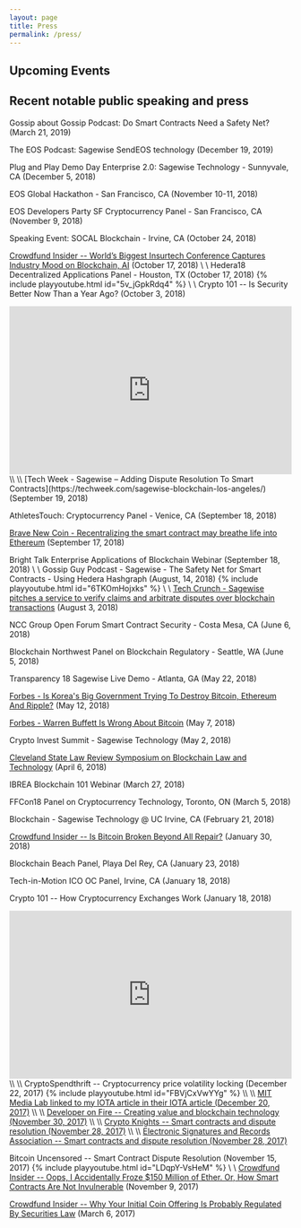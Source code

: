 ```yaml
---
layout: page
title: Press
permalink: /press/
---
```

## Upcoming Events

## Recent notable public speaking and press

Gossip about Gossip Podcast: Do Smart Contracts Need a Safety Net? (March 21, 2019)

The EOS Podcast: Sagewise SendEOS technology (December 19, 2019)

Plug and Play Demo Day Enterprise 2.0: Sagewise Technology - Sunnyvale, CA (December 5, 2018)

EOS Global Hackathon - San Francisco, CA (November 10-11, 2018)

EOS Developers Party SF Cryptocurrency Panel - San Francisco, CA (November 9, 2018)

Speaking Event: SOCAL Blockchain - Irvine, CA (October 24, 2018)

[Crowdfund Insider -- World’s Biggest Insurtech Conference Captures Industry Mood on Blockchain, AI](https://www.crowdfundinsider.com/2018/10/140144-worlds-biggest-insurtech-conference-captures-industry-mood-on-blockchain-ai/) (October 17, 2018)
\\
\\
Hedera18 Decentralized Applications Panel - Houston, TX (October 17, 2018)
{% include playyoutube.html id="5v_jGpkRdq4" %}
\\
\\
Crypto 101 -- Is Security Better Now Than a Year Ago? (October 3, 2018)
<iframe width="100%" height="300" scrolling="no" frameborder="no" allow="autoplay" src="https://w.soundcloud.com/player/?url=https%3A//api.soundcloud.com/tracks/508829619&color=%23ff5500&auto_play=false&hide_related=false&show_comments=true&show_user=true&show_reposts=false&show_teaser=true&visual=true"></iframe>
\\
\\
[Tech Week - Sagewise – Adding Dispute Resolution To Smart Contracts](https://techweek.com/sagewise-blockchain-los-angeles/) (September 19, 2018)

AthletesTouch: Cryptocurrency Panel - Venice, CA (September 18, 2018)

[Brave New Coin - Recentralizing the smart contract may breathe life into Ethereum](https://bravenewcoin.com/insights/recentralizing-the-smart-contract-may-breathe-life-into-ethereum) (September 17, 2018)

Bright Talk Enterprise Applications of Blockchain Webinar (September 18, 2018)
\\
\\
Gossip Guy Podcast - Sagewise - The Safety Net for Smart Contracts - Using Hedera Hashgraph (August, 14, 2018)
{% include playyoutube.html id="6TKOmHojxks" %}
\\
\\
[Tech Crunch - Sagewise pitches a service to verify claims and arbitrate disputes over blockchain transactions](https://techcrunch.com/2018/08/03/sagewise-pitches-a-service-to-verify-claims-and-arbitrate-disputes-over-blockchain-transactions/) (August 3, 2018)

NCC Group Open Forum Smart Contract Security - Costa Mesa, CA (June 6, 2018)

Blockchain Northwest Panel on Blockchain Regulatory - Seattle, WA (June 5, 2018)

Transparency 18 Sagewise Live Demo - Atlanta, GA (May 22, 2018)

[Forbes - Is Korea's Big Government Trying To Destroy Bitcoin, Ethereum And Ripple?](https://www.forbes.com/sites/panosmourdoukoutas/2018/05/12/is-koreas-big-government-trying-to-destroy-bitcoin-ethereum-ripple/#2fabaace4f44) (May 12, 2018)

[Forbes - Warren Buffett Is Wrong About Bitcoin](https://www.forbes.com/sites/panosmourdoukoutas/2018/05/07/warren-buffett-is-wrong-about-bitcoin/#a14877b379c8) (May 7, 2018)

Crypto Invest Summit - Sagewise Technology (May 2, 2018)

[Cleveland State Law Review Symposium on Blockchain Law and Technology](https://www.eventbrite.com/e/blockchain-law-technology-symposium-tickets-42849684560) (April 6, 2018)

IBREA Blockchain 101 Webinar (March 27, 2018)

FFCon18 Panel on Cryptocurrency Technology, Toronto, ON (March 5, 2018)

Blockchain - Sagewise Technology @ UC Irvine, CA (February 21, 2018)

[Crowdfund Insider -- Is Bitcoin Broken Beyond All Repair?](https://www.crowdfundinsider.com/2018/01/127714-bitcoin-broken-beyond-repair/) (January 30, 2018)

Blockchain Beach Panel, Playa Del Rey, CA (January 23, 2018)

Tech-in-Motion ICO OC Panel, Irvine, CA (January 18, 2018)

Crypto 101 -- How Cryptocurrency Exchanges Work (January 18, 2018)
<iframe width="100%" height="300" scrolling="no" frameborder="no" allow="autoplay" src="https://w.soundcloud.com/player/?url=https%3A//api.soundcloud.com/tracks/385876076&amp;color=%23ff5500&amp;auto_play=false&amp;hide_related=false&amp;show_comments=true&amp;show_user=true&amp;show_reposts=false&amp;show_teaser=true&amp;visual=true"></iframe>
\\
\\
CryptoSpendthrift -- Cryptocurrency price volatility locking (December 22, 2017)
{% include playyoutube.html id="FBVjCxVwYYg" %}
\\
\\
<a href='https://www.media.mit.edu/posts/iota-response/'>MIT Media Lab linked to my IOTA article in their IOTA article (December 20, 2017)</a>
\\
\\
<a href='http://developeronfire.com/podcast/episode-291-daniel-rice-winning-horses'>Developer on Fire -- Creating value and blockchain technology (November 30, 2017)</a>
\\
\\
<a href='http://cryptoknights.io/episode-23/'>Crypto Knights -- Smart contracts and dispute resolution (November 28, 2017)</a>
\\
\\
<a href='https://esignrecords.org/esra-podcast-need-know-blockchain/'>Electronic Signatures and Records Association -- Smart contracts and dispute resolution (November 28, 2017)</a>

Bitcoin Uncensored -- Smart Contract Dispute Resolution (November 15, 2017)
{% include playyoutube.html id="LDqpY-VsHeM" %}
\\
\\
[Crowdfund Insider -- Oops, I Accidentally Froze $150 Million of Ether. Or, How Smart Contracts Are Not Invulnerable](https://www.crowdfundinsider.com/2017/11/124379-oops-accidentally-froze-150-million-ether-smart-contracts-not-invulnerable/) (November 9, 2017)

[Crowdfund Insider -- Why Your Initial Coin Offering Is Probably Regulated By Securities Law](https://www.crowdfundinsider.com/2017/03/96598-initial-coin-offering-probably-regulated-securities-law/) (March 6, 2017)